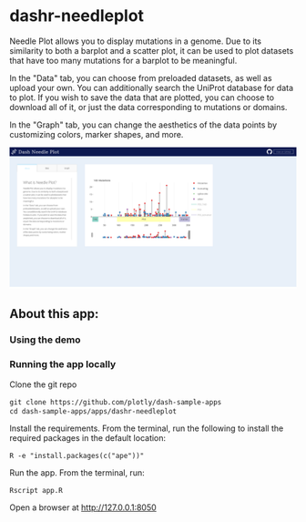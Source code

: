 # dashr-needleplot 

Needle Plot allows you to display mutations in a genome. Due to its similarity to both a barplot and a scatter plot, it can be used to plot datasets that have too many mutations for a barplot to be meaningful.

In the "Data" tab, you can choose from preloaded datasets, as well as upload your own. You can additionally search the UniProt database for data to plot. If you wish to save the data that are plotted, you can choose to download all of it, or just the data corresponding to mutations or domains.

In the "Graph" tab, you can change the aesthetics of the data points by customizing colors, marker shapes, and more.

![screenshot](assets/dashr-needleplot-screenshot.png)

## About this app:
### Using the demo

### Running the app locally
Clone the git repo

```
git clone https://github.com/plotly/dash-sample-apps
cd dash-sample-apps/apps/dashr-needleplot
```

Install the requirements. From the terminal, run the following to install the required packages in the default location:
```
R -e "install.packages(c("ape"))"
```

Run the app. From the terminal, run:
```
Rscript app.R
```

Open a browser at http://127.0.0.1:8050

